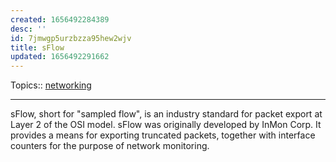 ```yaml
---
created: 1656492284389
desc: ''
id: 7jmwgp5urzbzza95hew2wjv
title: sFlow
updated: 1656492291662
---
```

   
Topics::  [networking](../topics/networking.md)   
   
   
---   
   
sFlow, short for "sampled flow", is an industry standard for packet export at Layer 2 of the OSI model. sFlow was originally developed by InMon Corp. It provides a means for exporting truncated packets, together with interface counters for the purpose of network monitoring.